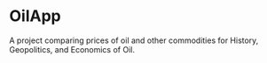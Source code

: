 # OilApp
A project comparing prices of oil and other commodities for History, Geopolitics, and Economics of Oil.
